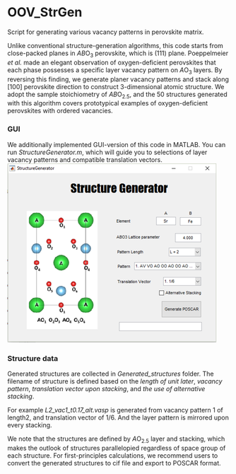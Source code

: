 # OOV_StrGen
Script for generating various vacancy patterns in perovskite matrix. 

Unlike conventional structure-generation algorithms, this code starts from close-packed planes in *AB*O<sub>3</sub> perovskite, which is (111) plane. Poeppelmeier *et al.* made an elegant observation of oxygen-deficient perovskites that each phase possesses a specific layer vacancy pattern on *A*O<sub>3</sub> layers. By reversing this finding, we generate planer vacancy patterns and stack along [100] perovskite direction to construct 3-dimensional atomic structure. We adopt the sample stoichiometry of *AB*O<sub>2.5</sub>, and the 50 structures generated with this algorithm covers prototypical examples of oxygen-deficient perovskites with ordered vacancies.

### GUI
We additionally implemented GUI-version of this code in MATLAB.
You can run *StructureGenerator.m*, which will guide you to selections of layer vacancy patterns and compatible translation vectors.
![alt text](https://github.com/MTD-group/OOV_StrGen/blob/main/GUI_Matlab/GUI_outlook.png?raw=true)

### Structure data
Generated structures are collected in *Generated_structures* folder. The filename of structure is defined based on the *length of unit later*, *vacancy pattern*, *translation vector upon stacking*, and *the use of alternative stacking*.

For example *L2_vac1_t0.17_alt.vasp* is generated from vacancy pattern 1 of length2, and translation vector of 1/6. And the layer pattern is mirrored upon every stacking.

We note that the structures are defined by *A*O<sub>2.5</sub> layer and stacking, which makes the outlook of structures parallelopied regardless of space group of each structure. For first-principles calculations, we recommend users to convert the generated structures to cif file and export to POSCAR format.

